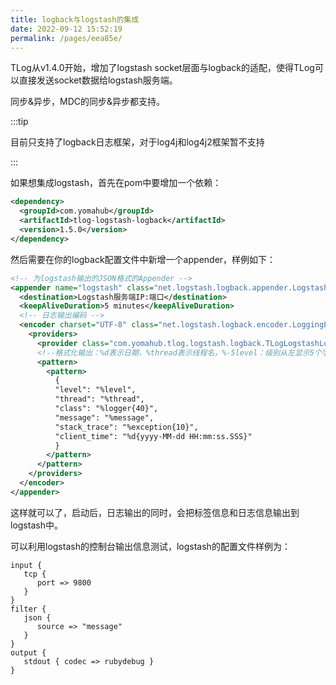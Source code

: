 ```yaml
---
title: logback与logstash的集成
date: 2022-09-12 15:52:19
permalink: /pages/eea85e/
---
```


TLog从v1.4.0开始，增加了logstash socket层面与logback的适配，使得TLog可以直接发送socket数据给logstash服务端。

同步&异步，MDC的同步&异步都支持。

:::tip

目前只支持了logback日志框架，对于log4j和log4j2框架暂不支持

:::



如果想集成logstash，首先在pom中要增加一个依赖：

```xml
<dependency>
  <groupId>com.yomahub</groupId>
  <artifactId>tlog-logstash-logback</artifactId>
  <version>1.5.0</version>
</dependency>
```



然后需要在你的logback配置文件中新增一个appender，样例如下：

```xml
<!-- 为logstash输出的JSON格式的Appender -->
<appender name="logstash" class="net.logstash.logback.appender.LogstashTcpSocketAppender">
  <destination>Logstash服务端IP:端口</destination>
  <keepAliveDuration>5 minutes</keepAliveDuration>
  <!-- 日志输出编码 -->
  <encoder charset="UTF-8" class="net.logstash.logback.encoder.LoggingEventCompositeJsonEncoder">
    <providers>
      <provider class="com.yomahub.tlog.logstash.logback.TLogLogstashLogbackProvider"/>
      <!--格式化输出：%d表示日期，%thread表示线程名，%-5level：级别从左显示5个字符宽度%msg：日志消息，%n是换行符-->
      <pattern>
        <pattern>
          {
          "level": "%level",
          "thread": "%thread",
          "class": "%logger{40}",
          "message": "%message",
          "stack_trace": "%exception{10}",
          "client_time": "%d{yyyy-MM-dd HH:mm:ss.SSS}"
          }
        </pattern>
      </pattern>
    </providers>
  </encoder>
</appender>
```



这样就可以了，启动后，日志输出的同时，会把标签信息和日志信息输出到logstash中。



可以利用logstash的控制台输出信息测试，logstash的配置文件样例为：

```
input {
   tcp {
      port => 9800
   }
}
filter {
   json {
      source => "message"
   }
}
output {
   stdout { codec => rubydebug }
}
```